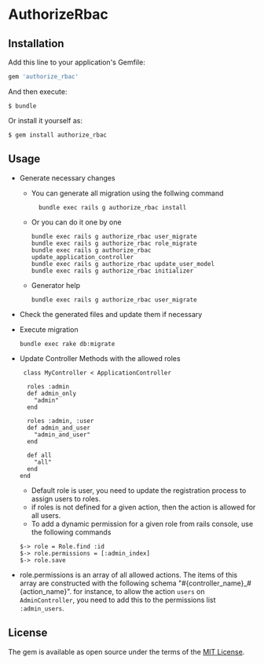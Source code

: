 # AuthorizeRbac

## Installation

Add this line to your application's Gemfile:

```ruby
gem 'authorize_rbac'
```

And then execute:

    $ bundle

Or install it yourself as:

    $ gem install authorize_rbac

## Usage

- Generate necessary changes
  - You can generate all migration using the follwing command

    ```
      bundle exec rails g authorize_rbac install
    ```

  - Or you can do it one by one

    ```
    bundle exec rails g authorize_rbac user_migrate
    bundle exec rails g authorize_rbac role_migrate
    bundle exec rails g authorize_rbac update_application_controller
    bundle exec rails g authorize_rbac update_user_model
    bundle exec rails g authorize_rbac initializer
    ```

  - Generator help
    ```
    bundle exec rails g authorize_rbac user_migrate
    ```

- Check the generated files and update them if necessary
- Execute migration
  ```
  bundle exec rake db:migrate
  ```

- Update Controller Methods with the allowed roles
  ```
   class MyController < ApplicationController

    roles :admin
    def admin_only
      "admin"
    end

    roles :admin, :user
    def admin_and_user
      "admin_and_user"
    end

    def all
      "all"
    end
  end
  ```

  - Default role is user, you need to update the registration process to assign users to roles.
  - if roles is not defined for a given action, then the action is allowed for all users.
  - To add a dynamic permission for a given role from rails console, use the following commands
  ```
  $-> role = Role.find :id
  $-> role.permissions = [:admin_index]
  $-> role.save

  ```
- role.permissions is an array of all allowed actions. The items of this array are constructed with the following schema "#{controller_name}_#{action_name}". for instance, to allow the action `users` on `AdminController`, you need to add this to the permissions list `:admin_users`.

## License

The gem is available as open source under the terms of the [MIT License](http://opensource.org/licenses/MIT).
